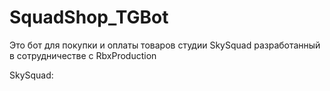 # SquadShop_TGBot 
Это бот для покупки и оплаты товаров студии SkySquad разработанный в сотрудничестве с RbxProduction 

SkySquad: 
